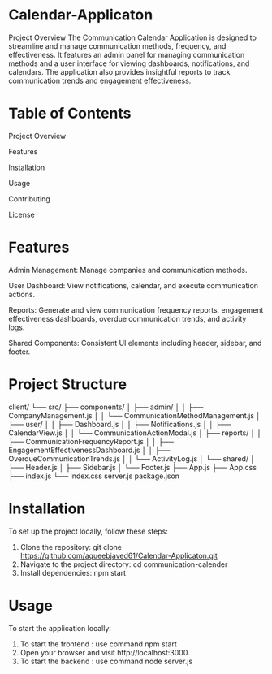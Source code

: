 # Calendar-Applicaton

Project Overview
The Communication Calendar Application is designed to streamline and manage communication methods, frequency, and effectiveness. It features an admin panel for managing communication methods and a user interface for viewing dashboards, notifications, and calendars. The application also provides insightful reports to track communication trends and engagement effectiveness.

# Table of Contents
Project Overview

Features

Installation

Usage

Contributing

License

# Features
Admin Management: Manage companies and communication methods.

User Dashboard: View notifications, calendar, and execute communication actions.

Reports: Generate and view communication frequency reports, engagement effectiveness dashboards, overdue communication trends, and activity logs.

Shared Components: Consistent UI elements including header, sidebar, and footer.

# Project Structure 


client/
└── src/
    ├── components/
    │   ├── admin/
    │   │   ├── CompanyManagement.js
    │   │   └── CommunicationMethodManagement.js
    │   ├── user/
    │   │   ├── Dashboard.js
    │   │   ├── Notifications.js
    │   │   ├── CalendarView.js
    │   │   └── CommunicationActionModal.js
    │   ├── reports/
    │   │   ├── CommunicationFrequencyReport.js
    │   │   ├── EngagementEffectivenessDashboard.js
    │   │   ├── OverdueCommunicationTrends.js
    │   │   └── ActivityLog.js
    │   └── shared/
    │       ├── Header.js
    │       ├── Sidebar.js
    │       └── Footer.js
    ├── App.js
    ├── App.css
    ├── index.js
    └── index.css
server.js
package.json

# Installation
To set up the project locally, follow these steps:

1. Clone the repository:
   git clone https://github.com/aqueebjaved61/Calendar-Applicaton.git
2. Navigate to the project directory:
   cd communication-calender
3. Install dependencies:
   npm start

# Usage
To start the application locally:
1. To start the frontend :
  use command npm start
2. Open your browser and visit http://localhost:3000.
3. To start the backend :
   use command node server.js
  
